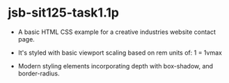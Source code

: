# jsb-sit125-task1.1p

- A basic HTML CSS example for a creative industries website contact page.

- It's styled with basic viewport scaling based on rem units of: 1 = 1vmax

- Modern styling elements incorporating depth with box-shadow, and border-radius.
